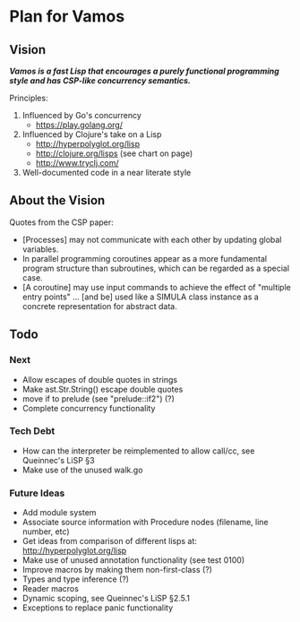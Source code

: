 # Plan for Vamos

## Vision

***Vamos is a fast Lisp that encourages a purely functional programming style and has CSP-like concurrency semantics.***

Principles:

1. Influenced by Go's concurrency
   - https://play.golang.org/
2. Influenced by Clojure's take on a Lisp
   - http://hyperpolyglot.org/lisp
   - http://clojure.org/lisps (see chart on page)
   - http://www.tryclj.com/
3. Well-documented code in a near literate style

## About the Vision

Quotes from the CSP paper:

* [Processes] may not communicate with each other by updating global variables.
* In parallel programming coroutines appear as a more fundamental program structure than subroutines, which can be regarded as a special case.
* [A coroutine] may use input commands to achieve the effect of "multiple entry points" ... [and be] used like a SIMULA class instance as a concrete representation for abstract data.

## Todo

### Next

- Allow escapes of double quotes in strings
- Make ast.Str.String() escape double quotes
- move if to prelude (see "prelude::if2") (?)
- Complete concurrency functionality

### Tech Debt

- How can the interpreter be reimplemented to allow call/cc, see Queinnec's LiSP §3
- Make use of the unused walk.go

### Future Ideas

- Add module system
- Associate source information with Procedure nodes (filename, line number, etc)
- Get ideas from comparison of different lisps at: http://hyperpolyglot.org/lisp
- Make use of unused annotation functionality (see test 0100)
- Improve macros by making them non-first-class (?)
- Types and type inference (?)
- Reader macros
- Dynamic scoping, see Queinnec's LiSP §2.5.1
- Exceptions to replace panic functionality
